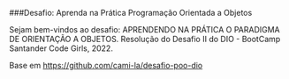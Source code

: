 ###Desafio: Aprenda na Prática Programação Orientada a Objetos

Sejam bem-vindos ao desafio: APRENDENDO NA PRÁTICA O PARADIGMA DE ORIENTAÇÃO A OBJETOS.
Resolução do Desafio II do DIO - BootCamp Santander Code Girls, 2022.

Base em https://github.com/cami-la/desafio-poo-dio
